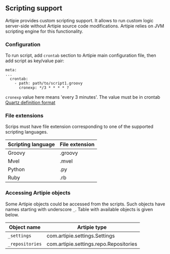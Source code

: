 ## Scripting support

Artipie provides custom scripting support. It allows to run custom logic server-side without Artipie source code modifications.
Artipie relies on JVM scripting engine for this functionality. 

### Configuration

To run script, add `crontab` section to Artipie main configuration file, then add script as key/value pair:
```
meta:
...
  crontab: 
    - path: path/to/script1.groovy
      cronexp: */3 * * * * ?
```
`cronexp` value here means 'every 3 minutes'. The value must be in crontab [Quartz definition format](http://www.quartz-scheduler.org/documentation/quartz-2.3.0/tutorials/crontrigger.html)

### File extensions

Scrips must have file extension corresponding to one of the supported scripting languages.

| Scripting language | File extension |
|--------------------|----------------|
| Groovy             | .groovy        |
| Mvel               | .mvel          |
| Python             | .py            |
| Ruby               | .rb            |

### Accessing Artipie objects

Some Artipie objects could be accessed from the scripts. Such objects have names starting with underscore `_`.
Table with available objects is given below.

| Object name       | Artipie type                                |
|-------------------|---------------------------------------------|
| `_settings`       | com.artipie.settings.Settings               |
| `_repositories`   | com.artipie.settings.repo.Repositories      |
